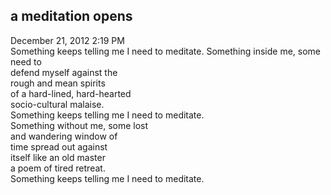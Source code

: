 ## a meditation opens
December 21, 2012 2:19 PM  
Something keeps telling me I need to meditate. 
Something inside me, some need to   
	defend myself against the   
	rough and mean spirits  
	of a hard-lined, hard-hearted  
	socio-cultural malaise.  
Something keeps telling me I need to meditate.   
Something without me, some lost  
	and wandering window of  
	time spread out against  
	itself like an old master  
	a poem of tired retreat.  
Something keeps telling me I need to meditate.  
 
